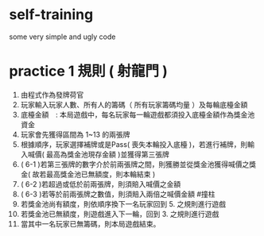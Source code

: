 # self-training
some very simple and ugly code


# practice 1 規則 ( 射龍門 )

1. 由程式作為發牌荷官
2. 玩家輸入玩家人數、所有人的籌碼（ 所有玩家籌碼均量 ）及每輪底檯金額
3. 底檯金額　: 本局遊戲中，每名玩家每一輪遊戲都須投入底檯金額作為獎金池資金
4. 玩家會先獲得區間為 1~13 的兩張牌
5. 根據順序，玩家選擇補牌或是Pass( 喪失本輪投入底檯 )，若進行補牌，則輸入喊價( 最高為獎金池現存金額 )並獲得第三張牌
6. ( 6-1 )若第三張牌的數字介於前兩張牌之間，則獲勝並從獎金池獲得喊價之獎金( 故若最高獎金池已無額度，則本輪結束 )
7. ( 6-2 )若超過或低於前兩張牌，則須賠入喊價之金額
8. ( 6-3 )若等於前兩張牌之數值，則須賠入兩倍之喊價金額 #撞柱
9. 若獎金池尚有額度，則依順序換下一名玩家回到 5. 之規則進行遊戲
10. 若獎金池已無額度，則遊戲進入下一輪，回到 3. 之規則進行遊戲
11. 當其中一名玩家已無籌碼，則本局遊戲結束。

